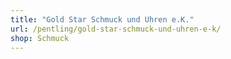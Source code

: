```yaml
---
title: "Gold Star Schmuck und Uhren e.K."
url: /pentling/gold-star-schmuck-und-uhren-e-k/
shop: Schmuck
---
```

